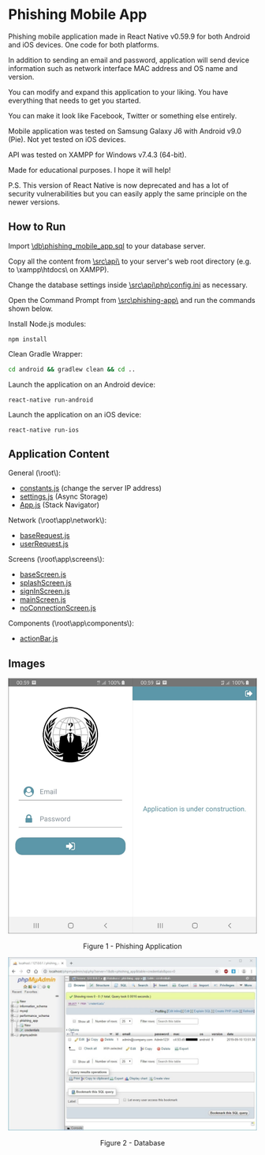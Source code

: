 # Phishing Mobile App

Phishing mobile application made in React Native v0.59.9 for both Android and iOS devices. One code for both platforms.

In addition to sending an email and password, application will send device information such as network interface MAC address and OS name and version.

You can modify and expand this application to your liking. You have everything that needs to get you started.

You can make it look like Facebook, Twitter or something else entirely.

Mobile application was tested on Samsung Galaxy J6 with Android v9.0 (Pie). Not yet tested on iOS devices.

API was tested on XAMPP for Windows v7.4.3 (64-bit).

Made for educational purposes. I hope it will help!

P.S. This version of React Native is now deprecated and has a lot of security vulnerabilities but you can easily apply the same principle on the newer versions.

## How to Run

Import [\\db\\phishing_mobile_app.sql](https://github.com/ivan-sincek/phishing-mobile-app/blob/master/db/phishing_mobile_app.sql) to your database server.

Copy all the content from [\\src\\api\\](https://github.com/ivan-sincek/phishing-mobile-app/tree/master/src/api) to your server's web root directory (e.g. to \\xampp\\htdocs\\ on XAMPP).

Change the database settings inside [\\src\\api\\php\\config.ini](https://github.com/ivan-sincek/phishing-app/blob/master/src/api/php/config.ini) as necessary.

Open the Command Prompt from [\\src\\phishing-app\\](https://github.com/ivan-sincek/phishing-mobile-app/tree/master/src/phishing-app) and run the commands shown below.

Install Node.js modules:
```fundamental
npm install
```

Clean Gradle Wrapper:
```bash
cd android && gradlew clean && cd ..
```

Launch the application on an Android device:
```fundamental
react-native run-android
```

Launch the application on an iOS device:
```fundamental
react-native run-ios
```

## Application Content

General (\\root\\):

* [constants.js](https://github.com/ivan-sincek/phishing-mobile-app/blob/master/src/phishing-app/constants.js) (change the server IP address)
* [settings.js](https://github.com/ivan-sincek/phishing-mobile-app/blob/master/src/phishing-app/settings.js) (Async Storage)
* [App.js](https://github.com/ivan-sincek/phishing-mobile-app/blob/master/src/phishing-app/App.js) (Stack Navigator)

Network (\\root\\app\\network\\):

* [baseRequest.js](https://github.com/ivan-sincek/phishing-mobile-app/blob/master/src/phishing-app/app/network/baseRequest.js)
* [userRequest.js](https://github.com/ivan-sincek/phishing-mobile-app/blob/master/src/phishing-app/app/network/userRequest.js)

Screens (\\root\\app\\screens\\):

* [baseScreen.js](https://github.com/ivan-sincek/phishing-mobile-app/blob/master/src/phishing-app/app/screens/baseScreen.js)
* [splashScreen.js](https://github.com/ivan-sincek/phishing-mobile-app/blob/master/src/phishing-app/app/screens/splashScreen.js)
* [signInScreen.js](https://github.com/ivan-sincek/phishing-mobile-app/blob/master/src/phishing-app/app/screens/signInScreen.js)
* [mainScreen.js](https://github.com/ivan-sincek/phishing-mobile-app/blob/master/src/phishing-app/app/screens/mainScreen.js)
* [noConnectionScreen.js](https://github.com/ivan-sincek/phishing-mobile-app/blob/master/src/phishing-app/app/screens/noConnectionScreen.js)

Components (\\root\\app\\components\\):
* [actionBar.js](https://github.com/ivan-sincek/phishing-mobile-app/blob/master/src/phishing-app/app/components/actionBar.js)

## Images

<p align="center"><img src="https://github.com/ivan-sincek/phishing-mobile-app/blob/master/img/phishing_app.jpg" alt="Phishing Application"></p>

<p align="center">Figure 1 - Phishing Application</p>

<p align="center"><img src="https://github.com/ivan-sincek/phishing-mobile-app/blob/master/img/db.jpg" alt="Database"></p>

<p align="center">Figure 2 - Database</p>
